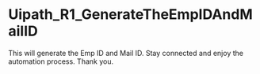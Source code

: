 # Uipath_R1_GenerateTheEmpIDAndMailID
This will generate the Emp ID and Mail ID.
Stay connected and enjoy the automation process.
Thank you.



